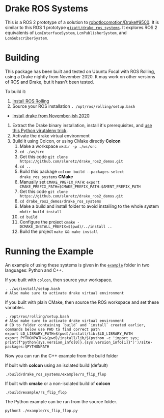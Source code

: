 # Drake ROS Systems

This is a ROS 2 prototype of a solution to [robotlocomotion/Drake#9500](https://github.com/RobotLocomotion/drake/issues/9500).
It is similar to this ROS 1 prototype [`gizatt/drake_ros_systems`](https://github.com/gizatt/drake_ros_systems).
It explores ROS 2 equivalents of `LcmInterfaceSystem`, `LcmPublisherSystem`, and `LcmSubscriberSystem`.

# Building

This package has been built and tested on Ubuntu Focal with ROS Rolling, using a Drake nightly from November 2020.
It may work on other versions of ROS and Drake, but it hasn't been tested.

To build it:

1. [Install ROS Rolling](https://index.ros.org/doc/ros2/Installation/Rolling/)
1. Source your ROS installation `. /opt/ros/rolling/setup.bash`
* [Install drake from November-ish 2020](https://drake.mit.edu/from_binary.html)
1. Extract the Drake binary installation, install it's prerequisites, and [use this Python virutalenv trick](https://drake.mit.edu/python_bindings.html#inside-virtualenv).
1. Activate the drake virtual environment
1. Build it using Colcon, or using CMake directly
    **Colcon**
    1. Make a workspace `mkdir -p ./ws/src`
    1. `cd ./ws/src`
    1. Get this code `git clone https://github.com/sloretz/drake_ros2_demos.git`
    1. `cd ..`
    1. Build this package `colcon build --packages-select drake_ros_systems`
    **CMake**
    1. Manually set `CMAKE_PREFIX_PATH`: `export CMAKE_PREFIX_PATH=$CMAKE_PREFIX_PATH:$AMENT_PREFIX_PATH`
    1. Get this code `git clone https://github.com/sloretz/drake_ros2_demos.git`
    1. `cd drake_ros2_demos/drake_ros_systems`
    1. Make a build and install folder to avoid installing to the whole system `mkdir build install`
    1. `cd build`
    1. Configure the project `cmake -DCMAKE_INSTALL_PREFIX=$(pwd)/../install ..`
    1. Build the project `make && make install`

# Running the Example

An example of using these systems is given in the [`example`](./example) folder in two languages: Python and C++.

If you built with `colcon`, then source your workspace.

```
. ./ws/install/setup.bash
# Also make sure to activate drake virtual environment
```

If you built with plain CMake, then source the ROS workspace and set these variables.

```
. /opt/ros/rolling/setup.bash
# Also make sure to activate drake virtual environment
# CD to folder containing `build` and `install` created earlier, commands below use PWD to find correct path
export LD_LIBRARY_PATH=$(pwd)/install/lib:$LD_LIBRARY_PATH
export PYTHONPATH=$(pwd)/install/lib/$(python -c 'import sys; print(f"python{sys.version_info[0]}.{sys.version_info[1]}")')/site-packages:$PYTHONPATH
```

Now you can run the C++ example from the build folder

If built with **colcon** using an isolated build (default)

```
./build/drake_ros_systems/example/rs_flip_flop
```

If built with **cmake** or a non-isolated build of **colcon**

```
./build/example/rs_flip_flop
```

The Python example can be run from the source folder.

```
python3 ./example/rs_flip_flop.py
```
